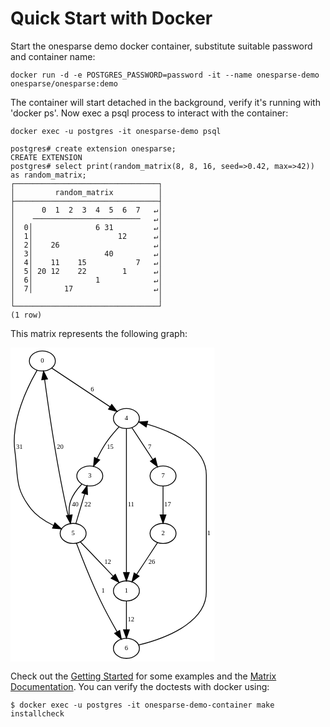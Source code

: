 # Quick Start with Docker

Start the onesparse demo docker container, substitute suitable
password and container name:

```
docker run -d -e POSTGRES_PASSWORD=password -it --name onesparse-demo onesparse/onesparse:demo
```

The container will start detached in the background, verify it's
running with 'docker ps'.  Now exec a psql process to interact with
the container:

```
docker exec -u postgres -it onesparse-demo psql

postgres# create extension onesparse;
CREATE EXTENSION
postgres# select print(random_matrix(8, 8, 16, seed=>0.42, max=>42)) as random_matrix;
┌────────────────────────────────┐
│         random_matrix          │
├────────────────────────────────┤
│      0  1  2  3  4  5  6  7   ↵│
│    ────────────────────────   ↵│
│  0│              6 31         ↵│
│  1│                   12      ↵│
│  2│    26                     ↵│
│  3│                40         ↵│
│  4│    11    15           7   ↵│
│  5│ 20 12    22        1      ↵│
│  6│              1            ↵│
│  7│       17                  ↵│
│                                │
└────────────────────────────────┘
(1 row)
```

This matrix represents the following graph:

<div>
<!-- Title: %3 Pages: 1 -->
<svg width="245pt" height="377pt"
 viewBox="0.00 0.00 245.24 377.25" xmlns="http://www.w3.org/2000/svg" xmlns:xlink="http://www.w3.org/1999/xlink">
<g id="graph0" class="graph" transform="scale(1 1) rotate(0) translate(4 373.25)">
<title>%3</title>
<polygon fill="white" stroke="transparent" points="-4,4 -4,-373.25 241.24,-373.25 241.24,4 -4,4"/>
<!-- 0 -->
<g id="node1" class="node">
<title>0</title>
<ellipse fill="none" stroke="black" cx="34.24" cy="-357.23" rx="15.61" ry="12.04"/>
<text text-anchor="middle" x="34.24" y="-355.33" font-family="Times,serif" font-size="8.00">0</text>
</g>
<!-- 4 -->
<g id="node2" class="node">
<title>4</title>
<ellipse fill="none" stroke="black" cx="135.24" cy="-288.19" rx="15.61" ry="12.04"/>
<text text-anchor="middle" x="135.24" y="-286.29" font-family="Times,serif" font-size="8.00">4</text>
</g>
<!-- 0&#45;&gt;4 -->
<g id="edge1" class="edge">
<title>0&#45;&gt;4</title>
<path fill="none" stroke="black" d="M45.44,-348.8C62.35,-337.57 94.65,-316.13 115.55,-302.26"/>
<polygon fill="black" stroke="black" points="117.6,-305.1 124,-296.65 113.73,-299.27 117.6,-305.1"/>
<text text-anchor="middle" x="94.24" y="-320.81" font-family="Times,serif" font-size="8.00">6</text>
</g>
<!-- 5 -->
<g id="node3" class="node">
<title>5</title>
<ellipse fill="none" stroke="black" cx="71.24" cy="-150.1" rx="15.61" ry="12.04"/>
<text text-anchor="middle" x="71.24" y="-148.2" font-family="Times,serif" font-size="8.00">5</text>
</g>
<!-- 0&#45;&gt;5 -->
<g id="edge2" class="edge">
<title>0&#45;&gt;5</title>
<path fill="none" stroke="black" d="M27.98,-346.15C17.09,-327.46 -3.73,-285.98 1.24,-249.17 5.5,-217.63 0.71,-205.25 20.24,-180.12 27.28,-171.08 37.98,-164.38 47.77,-159.71"/>
<polygon fill="black" stroke="black" points="49.27,-162.87 57.08,-155.71 46.51,-156.44 49.27,-162.87"/>
<text text-anchor="middle" x="6.74" y="-251.77" font-family="Times,serif" font-size="8.00">31</text>
</g>
<!-- 1 -->
<g id="node4" class="node">
<title>1</title>
<ellipse fill="none" stroke="black" cx="135.24" cy="-81.06" rx="15.61" ry="12.04"/>
<text text-anchor="middle" x="135.24" y="-79.16" font-family="Times,serif" font-size="8.00">1</text>
</g>
<!-- 4&#45;&gt;1 -->
<g id="edge6" class="edge">
<title>4&#45;&gt;1</title>
<path fill="none" stroke="black" d="M135.24,-276.16C135.24,-243.46 135.24,-146.65 135.24,-103.38"/>
<polygon fill="black" stroke="black" points="138.74,-103.15 135.24,-93.15 131.74,-103.15 138.74,-103.15"/>
<text text-anchor="middle" x="140.74" y="-182.72" font-family="Times,serif" font-size="8.00">11</text>
</g>
<!-- 3 -->
<g id="node7" class="node">
<title>3</title>
<ellipse fill="none" stroke="black" cx="91.24" cy="-219.15" rx="15.61" ry="12.04"/>
<text text-anchor="middle" x="91.24" y="-217.25" font-family="Times,serif" font-size="8.00">3</text>
</g>
<!-- 4&#45;&gt;3 -->
<g id="edge7" class="edge">
<title>4&#45;&gt;3</title>
<path fill="none" stroke="black" d="M126.28,-277.99C121.21,-272.51 114.96,-265.25 110.24,-258.17 106.52,-252.58 103.05,-246.16 100.11,-240.21"/>
<polygon fill="black" stroke="black" points="103.15,-238.43 95.74,-230.86 96.81,-241.4 103.15,-238.43"/>
<text text-anchor="middle" x="115.74" y="-251.77" font-family="Times,serif" font-size="8.00">15</text>
</g>
<!-- 7 -->
<g id="node8" class="node">
<title>7</title>
<ellipse fill="none" stroke="black" cx="179.24" cy="-219.15" rx="15.61" ry="12.04"/>
<text text-anchor="middle" x="179.24" y="-217.25" font-family="Times,serif" font-size="8.00">7</text>
</g>
<!-- 4&#45;&gt;7 -->
<g id="edge8" class="edge">
<title>4&#45;&gt;7</title>
<path fill="none" stroke="black" d="M141.93,-277.01C148.52,-266.96 158.75,-251.38 166.83,-239.06"/>
<polygon fill="black" stroke="black" points="169.94,-240.7 172.5,-230.42 164.08,-236.86 169.94,-240.7"/>
<text text-anchor="middle" x="163.24" y="-251.77" font-family="Times,serif" font-size="8.00">7</text>
</g>
<!-- 5&#45;&gt;0 -->
<g id="edge9" class="edge">
<title>5&#45;&gt;0</title>
<path fill="none" stroke="black" d="M67.93,-162.06C66.37,-167.46 64.57,-174.1 63.24,-180.12 51.07,-235.59 41.46,-301.9 36.99,-335.1"/>
<polygon fill="black" stroke="black" points="33.52,-334.65 35.67,-345.02 40.45,-335.57 33.52,-334.65"/>
<text text-anchor="middle" x="55.74" y="-251.77" font-family="Times,serif" font-size="8.00">20</text>
</g>
<!-- 5&#45;&gt;1 -->
<g id="edge10" class="edge">
<title>5&#45;&gt;1</title>
<path fill="none" stroke="black" d="M79.87,-140.06C89.93,-129.53 106.77,-111.89 119.24,-98.83"/>
<polygon fill="black" stroke="black" points="121.96,-101.04 126.34,-91.39 116.9,-96.21 121.96,-101.04"/>
<text text-anchor="middle" x="112.74" y="-113.68" font-family="Times,serif" font-size="8.00">12</text>
</g>
<!-- 6 -->
<g id="node5" class="node">
<title>6</title>
<ellipse fill="none" stroke="black" cx="135.24" cy="-12.02" rx="15.61" ry="12.04"/>
<text text-anchor="middle" x="135.24" y="-10.12" font-family="Times,serif" font-size="8.00">6</text>
</g>
<!-- 5&#45;&gt;6 -->
<g id="edge12" class="edge">
<title>5&#45;&gt;6</title>
<path fill="none" stroke="black" d="M75.24,-138.31C81.09,-122.77 92.58,-93.29 104.24,-69.04 110.29,-56.46 117.86,-42.75 124.01,-32.03"/>
<polygon fill="black" stroke="black" points="127.17,-33.56 129.17,-23.16 121.12,-30.05 127.17,-33.56"/>
<text text-anchor="middle" x="107.24" y="-79.16" font-family="Times,serif" font-size="8.00">1</text>
</g>
<!-- 5&#45;&gt;3 -->
<g id="edge11" class="edge">
<title>5&#45;&gt;3</title>
<path fill="none" stroke="black" d="M74.52,-162.07C77.37,-171.66 81.6,-185.83 85.09,-197.53"/>
<polygon fill="black" stroke="black" points="81.82,-198.79 88.03,-207.37 88.53,-196.79 81.82,-198.79"/>
<text text-anchor="middle" x="88.74" y="-182.72" font-family="Times,serif" font-size="8.00">22</text>
</g>
<!-- 1&#45;&gt;6 -->
<g id="edge3" class="edge">
<title>1&#45;&gt;6</title>
<path fill="none" stroke="black" d="M135.24,-68.99C135.24,-59.63 135.24,-45.96 135.24,-34.47"/>
<polygon fill="black" stroke="black" points="138.74,-34.33 135.24,-24.33 131.74,-34.33 138.74,-34.33"/>
<text text-anchor="middle" x="140.74" y="-44.64" font-family="Times,serif" font-size="8.00">12</text>
</g>
<!-- 6&#45;&gt;4 -->
<g id="edge13" class="edge">
<title>6&#45;&gt;4</title>
<path fill="none" stroke="black" d="M150.24,-16.18C177.24,-22.84 231.24,-41.03 231.24,-80.06 231.24,-220.15 231.24,-220.15 231.24,-220.15 231.24,-254.91 188.41,-273.14 159.97,-281.42"/>
<polygon fill="black" stroke="black" points="158.99,-278.06 150.24,-284.03 160.81,-284.82 158.99,-278.06"/>
<text text-anchor="middle" x="234.24" y="-148.2" font-family="Times,serif" font-size="8.00">1</text>
</g>
<!-- 2 -->
<g id="node6" class="node">
<title>2</title>
<ellipse fill="none" stroke="black" cx="179.24" cy="-150.1" rx="15.61" ry="12.04"/>
<text text-anchor="middle" x="179.24" y="-148.2" font-family="Times,serif" font-size="8.00">2</text>
</g>
<!-- 2&#45;&gt;1 -->
<g id="edge4" class="edge">
<title>2&#45;&gt;1</title>
<path fill="none" stroke="black" d="M172.56,-138.92C165.97,-128.88 155.74,-113.29 147.66,-100.98"/>
<polygon fill="black" stroke="black" points="150.4,-98.78 141.99,-92.34 144.55,-102.62 150.4,-98.78"/>
<text text-anchor="middle" x="165.74" y="-113.68" font-family="Times,serif" font-size="8.00">26</text>
</g>
<!-- 3&#45;&gt;5 -->
<g id="edge5" class="edge">
<title>3&#45;&gt;5</title>
<path fill="none" stroke="black" d="M81.77,-209.46C76.7,-204.15 70.95,-196.9 68.24,-189.12 66.39,-183.79 66.1,-177.79 66.54,-172.16"/>
<polygon fill="black" stroke="black" points="70.04,-172.47 68.08,-162.06 63.12,-171.42 70.04,-172.47"/>
<text text-anchor="middle" x="73.74" y="-182.72" font-family="Times,serif" font-size="8.00">40</text>
</g>
<!-- 7&#45;&gt;2 -->
<g id="edge14" class="edge">
<title>7&#45;&gt;2</title>
<path fill="none" stroke="black" d="M179.24,-207.08C179.24,-197.72 179.24,-184.04 179.24,-172.55"/>
<polygon fill="black" stroke="black" points="182.74,-172.42 179.24,-162.42 175.74,-172.42 182.74,-172.42"/>
<text text-anchor="middle" x="184.74" y="-182.72" font-family="Times,serif" font-size="8.00">17</text>
</g>
</g>
</svg>
</div>

Check out the [Getting Started](test_examples_header.md) for some
examples and the [Matrix Documentation](test_matrix_header.md).  You
can verify the doctests with docker using:

```
$ docker exec -u postgres -it onesparse-demo-container make installcheck
```

